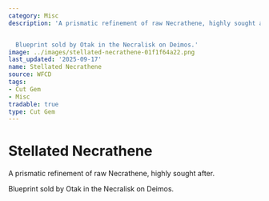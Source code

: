 ```yaml
---
category: Misc
description: 'A prismatic refinement of raw Necrathene, highly sought after.


  Blueprint sold by Otak in the Necralisk on Deimos.'
image: ../images/stellated-necrathene-01f1f64a22.png
last_updated: '2025-09-17'
name: Stellated Necrathene
source: WFCD
tags:
- Cut Gem
- Misc
tradable: true
type: Cut Gem
---
```


# Stellated Necrathene

A prismatic refinement of raw Necrathene, highly sought after.

Blueprint sold by Otak in the Necralisk on Deimos.

